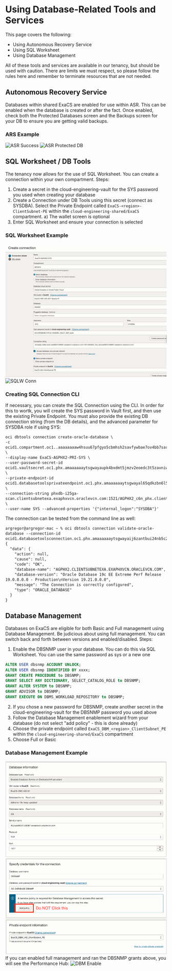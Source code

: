 # Using Database-Related Tools and Services

This page covers the following:
- Using Autonomous Recovery Service
- Using SQL Worksheet
- Using Database Management

All of these tools and services are available in our tenancy, but should be used with caution.  There are limits we must respect, so please follow the rules here and remember to terminate resources that are not needed.

## Autonomous Recovery Service
Databases within shared ExaCS are enabled for use within ASR.  This can be enabled when the database is created or after the fact.  Once enabled, check both the Protected Databases screen and the Backups screen for your DB to ensure you are getting valid backups.

### ARS Example
![ASR Success](images/ASR-Successful.png)
![ASR Protected DB](images/ASR-Protected-DB.png)

## SQL Worksheet / DB Tools
The tenancy now allows for the use of SQL Worksheet.  You can create a connection within your own compartment.  Steps:
1) Create a secret in the cloud-engineering-vault for the SYS password you used when creating your database
2) Create a Connection under DB Tools using this secret (connect as SYSDBA).  Select the Private Endpoint called `ExaCS-<region>-ClientSubnet-PE` within the `cloud-engineering-shared/ExaCS` compartment.
   a) The wallet screen is optional
4) Enter SQL Worksheet and ensure your connection is selected

### SQL Worksheet Example
![SQLW Conn](images/SQLWorksheet-Connection.png)
![SQLW Conn](images/SQLWorksheet-Valid.png)

### Creating SQL Connection CLI
If necessary, you can create the SQL Connection using the CLI.  In order for this to wortk, you will create the SYS password in Vault first, and then use the existing Private Endpoint.  You must also provide the existing DB connection string (from the DB details), and the advanced parameter for SYSDBA role if using SYS:

```
oci dbtools connection create-oracle-database \
-c ocid1.compartment.oc1..aaaaaaaaw4hsuu67pfgyo5cbmhsh2savfywbae7ov4bb7saroeydkgviecbq \
--display-name ExaCS-AGPHX2-PRI-SYS \
--user-password-secret-id ocid1.vaultsecret.oc1.phx.amaaaaaaytsgwayaupk4bxdmt5jmzv2eoedc3t5zavniw76nfbc3bovqlxwq \
--private-endpoint-id ocid1.databasetoolsprivateendpoint.oc1.phx.amaaaaaaytsgwayal65qdkzbn6l5gqxi7sapy7bbgib3wk4ustadzttf6kra \
--connection-string phxdb-i25ga-scan.clientsubnetexa.exaphxvcn.oraclevcn.com:1521/AGPHX2_c6n_phx.clientsubnetexa.exaphxvcn.oraclevcn.com \
--user-name SYS --advanced-properties '{"internal_logon":"SYSDBA"}'
```

The connection can be tested from the command line as well:
```
argregor@argregor-mac ~ % oci dbtools connection validate-oracle-database --connection-id ocid1.databasetoolsconnection.oc1.phx.amaaaaaaytsgwayaij6zantbui24nb5c2owri3d2zvwp2gwlxkg5b6kwei3a
{
  "data": {
    "action": null,
    "cause": null,
    "code": "OK",
    "database-name": "AGPHX2.CLIENTSUBNETEXA.EXAPHXVCN.ORACLEVCN.COM",
    "database-version": "Oracle Database 19c EE Extreme Perf Release 19.0.0.0.0 - Production\nVersion 19.21.0.0.0",
    "message": "The Connection is correctly configured",
    "type": "ORACLE_DATABASE"
  }
}
```
## Database Management
Databases on ExaCS are eligible for both Basic and Full management using Database Management.  Be judicious about using full management.  You can switch back and forth between versions and enabled/disabled.  Steps:
1) Enable the DBSNMP user in your database.  You can do this via SQL Worksheet.  You can use the same password as sys or a new one 
```sql
ALTER USER dbsnmp ACCOUNT UNLOCK;
ALTER USER dbsnmp IDENTIFIED BY xxxx;
GRANT CREATE PROCEDURE to DBSNMP;
GRANT SELECT ANY DICTIONARY, SELECT_CATALOG_ROLE to DBSNMP;
GRANT ALTER SYSTEM to DBSNMP;
GRANT ADVISOR to DBSNMP;
GRANT EXECUTE ON DBMS_WORKLOAD_REPOSITORY to DBSNMP;
```
2) If you chose a new password for DBSNMP, create another secret in the cloud-engineering-vault for the DBSNMP password you used above
3) Follow the Database Management enablement wizard from your database (do not select "add policy" - this is done already)
4) Choose the private endpoint called `ExaCS_DBM_<region>_ClientSubnet_PE` within the `cloud-engineering-shared/ExaCS` compartment
5) Choose Full or Basic

### Database Management Example
![DBM Enable](images/DBM-Enable1.png)
![DBM Enable](images/DBM-Enable2.png)
If you can enabled full management and ran the DBSNMP grants above, you will see the Performance Hub:
![DBM Enable](images/DBM-PerfHub.png)
